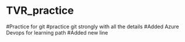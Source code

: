 # TVR_practice


#Practice for git
#practice git strongly with all the details 
#Added Azure Devops for learning path
#Added new line
